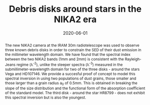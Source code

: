 ---
title: "Debris disks around stars in the NIKA2 era"
collection: "publications"
category: "co_procs"
permalink: /publications/2020EPJWC22800015L
link: https://ui.adsabs.harvard.edu/abs/2020EPJWC.22800015L/abstract
date: 2020-06-01
venue: "mm Universe @ NIKA2 - Observing the mm Universe with the NIKA2 Camera"
citation: "Lestrade, J.-F., Augereau, J.-C., Booth, M., et al. (2020), mm Universe @ NIKA2 - Observing the mm Universe with the NIKA2 Camera, 228, 00015."
abstract: "The new NIKA2 camera at the IRAM 30m radiotelescope was used to observe three known debris disks in order to constrain the SED of their dust emission in the millimeter wavelength domain. We have found that the spectral index between the two NIKA2 bands (1mm and 2mm) is consistent with the Rayleigh-Jeans regime (λ<SUP>-2</SUP>), unlike the steeper spectra (λ<SUP>-3</SUP>) measured in the submillimeter-wavelength domain for two of the three disks - around the stars Vega and HD107146. We provide a succesful proof of concept to model this spectral inversion in using two populations of dust grains, those smaller and those larger than a grain radius a<SUB>0</SUB> of 0.5mm. This is obtained in breaking the slope of the size distribution and the functional form of the absorption coefficient of the standard model. The third disk - around the star HR8799 - does not exhibit this spectral inversion but is also the youngest."
---